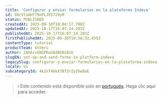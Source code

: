 ```yaml
---
title: 'Configurar y enviar formularios en la plataforma Indeva'
id: 58cVtoAHf79ePLJVS729yM
status: PUBLISHED
createdAt: 2025-09-30T18:04:17.790Z
updatedAt: 2025-10-17T16:07:14.203Z
publishedAt: 2025-10-17T16:07:14.203Z
firstPublishedAt: 2025-09-30T18:38:32.455Z
contentType: tutorial
productTeam: Others
author: 2AhArvGNSPKwUAd8GOz0iU
slugEN: set-up-and-send-forms-in-platform-indeva
legacySlug: configurar-y-enviar-formularios-en-la-plataforma-indeva
locale: es
subcategoryId: 4k2nT4bkX7B73rZyIhw8aE
---
```


> ℹ️ Este contenido está disponible solo en [portugués](/pt/tutorial/configurar-e-enviar-formularios-na-plataforma-indeva--58cVtoAHf79ePLJVS729yM). Haga clic aquí para acceder.
